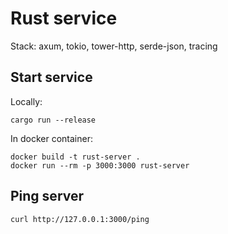 # Rust service
Stack: axum, tokio, tower-http, serde-json, tracing

## Start service
Locally:
```shell
cargo run --release
```

In docker container:
```shell
docker build -t rust-server .
docker run --rm -p 3000:3000 rust-server
```

## Ping server
```shell
curl http://127.0.0.1:3000/ping
```